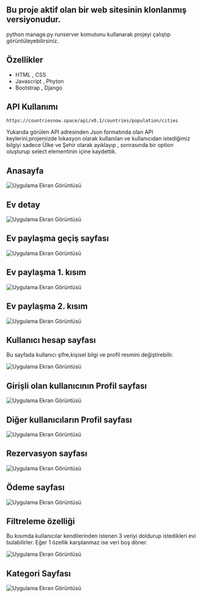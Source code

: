 ## Bu proje aktif olan bir web sitesinin klonlanmış versiyonudur. 

python manage.py runserver   komutunu kullanarak projeyi çalıştıp görüntüleyebilirsiniz.

## Özellikler

- HTML , CSS 
- Javascript , Phyton
- Bootstrap , Django


  
## API Kullanımı

`https://countriesnow.space/api/v0.1/countries/population/cities`

Yukarıda görülen API adresinden Json formatında olan API keylerini,projemizde lokasyon olarak kullanılan ve kullanıcıdan istediğimiz bilgiyi sadece Ülke ve Şehir olarak ayıklayıp , sonrasında bir option oluşturup select elementinin içine kaydettik.



  
## Anasayfa

![Uygulama Ekran Görüntüsü](https://i.hizliresim.com/azmelye.png)

## Ev detay 

![Uygulama Ekran Görüntüsü](https://i.hizliresim.com/t3qz390.png)

## Ev paylaşma geçiş sayfası

![Uygulama Ekran Görüntüsü](https://i.hizliresim.com/nhi7be6.png)

## Ev paylaşma 1. kısım

![Uygulama Ekran Görüntüsü](https://i.hizliresim.com/lc7b3bv.png)

## Ev paylaşma 2. kısım

![Uygulama Ekran Görüntüsü](https://i.hizliresim.com/a2y6f7m.png)

## Kullanıcı hesap sayfası 

Bu sayfada kullanıcı şifre,kişisel bilgi ve profil resmini değiştirebilir.

![Uygulama Ekran Görüntüsü](https://i.hizliresim.com/jz9eeha.png)


## Girişli olan kullanıcının Profil sayfası

![Uygulama Ekran Görüntüsü](https://i.hizliresim.com/rqi2wuj.png)

## Diğer kullanıcıların Profil sayfası

![Uygulama Ekran Görüntüsü](https://i.hizliresim.com/fe0dqpf.png)

## Rezervasyon sayfası

![Uygulama Ekran Görüntüsü](https://i.hizliresim.com/tk8pftm.png)

## Ödeme sayfası

![Uygulama Ekran Görüntüsü](https://i.hizliresim.com/oeyao6n.png)

## Filtreleme özelliği

Bu kısımda kullanıcılar kendilerinden istenen 3 veriyi doldurup istedikleri evi bulabilirler. Eğer 1 özellik karşılanmaz ise veri boş döner.

![Uygulama Ekran Görüntüsü](https://i.hizliresim.com/sz6jw9m.jpeg)

## Kategori Sayfası

![Uygulama Ekran Görüntüsü](https://i.hizliresim.com/a5a17vl.jpeg)

